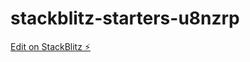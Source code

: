 # stackblitz-starters-u8nzrp

[Edit on StackBlitz ⚡️](https://stackblitz.com/edit/stackblitz-starters-u8nzrp)